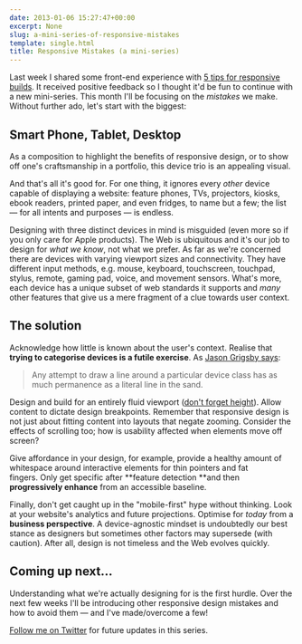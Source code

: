 ```yaml
---
date: 2013-01-06 15:27:47+00:00
excerpt: None
slug: a-mini-series-of-responsive-mistakes
template: single.html
title: Responsive Mistakes (a mini-series)
---
```


Last week I shared some front-end experience with [5 tips for responsive builds](https://dbushell.com/2013/01/01/five-tips-for-responsive-builds/). It received positive feedback so I thought it'd be fun to continue with a new mini-series. This month I'll be focusing on the _mistakes_ we make. Without further ado, let's start with the biggest:


## Smart Phone, Tablet, Desktop


As a composition to highlight the benefits of responsive design, or to show off one's craftsmanship in a portfolio, this device trio is an appealing visual.

And that's all it's good for. For one thing, it ignores every _other_ device capable of displaying a website: feature phones, TVs, projectors, kiosks, ebook readers, printed paper, and even fridges, to name but a few; the list — for all intents and purposes — is endless.

Designing with three distinct devices in mind is misguided (even more so if you only care for Apple products). The Web is ubiquitous and it's our job to design for _what we know_, not what we prefer. As far as we're concerned there are devices with varying viewport sizes and connectivity. They have different input methods, e.g. mouse, keyboard, touchscreen, touchpad, stylus, remote, gaming pad, voice, and movement sensors. What's more, each device has a unique subset of web standards it supports and _many_ other features that give us a mere fragment of a clue towards user context.


## The solution


Acknowledge how little is known about the user's context. Realise that **trying to categorise devices is a futile exercise**. As [Jason Grigsby says](http://blog.cloudfour.com/responsive-design-for-apps-part-1/):


<blockquote><p>Any attempt to draw a line around a particular device class has as much permanence as a literal line in the sand.</p></blockquote>


Design and build for an entirely fluid viewport ([don't forget height](https://dbushell.com/2012/11/19/responsive-bases-vertical-spaces/)). Allow content to dictate design breakpoints. Remember that responsive design is not just about fitting content into layouts that negate zooming. Consider the effects of scrolling too; how is usability affected when elements move off screen?

Give affordance in your design, for example, provide a healthy amount of whitespace around interactive elements for thin pointers and fat fingers. Only get specific after **feature detection **and then **progressively enhance** from an accessible baseline.

Finally, don't get caught up in the "mobile-first" hype without thinking. Look at your website's analytics and future projections. Optimise for _today_ from a **business perspective**. A device-agnostic mindset is undoubtedly our best stance as designers but sometimes other factors may supersede (with caution). After all, design is not timeless and the Web evolves quickly.


## Coming up next…


Understanding what we're actually designing for is the first hurdle. Over the next few weeks I'll be introducing other responsive design mistakes and how to avoid them — and I've made/overcome a few!

[Follow me on Twitter](http://twitter.com/dbushell) for future updates in this series.
